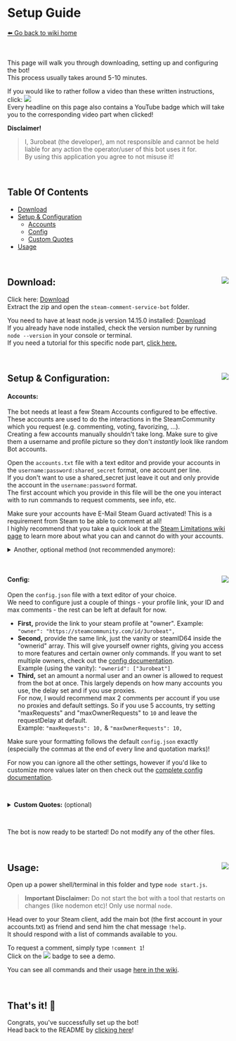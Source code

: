 # Setup Guide
[⬅️ Go back to wiki home](./#readme)

&nbsp;

This page will walk you through downloading, setting up and configuring the bot!  
This process usually takes around 5-10 minutes.  

If you would like to rather follow a video than these written instructions, click: <a href="https://youtu.be/8J78rC9Z28U" target="_blank"><img src="https://img.shields.io/badge/YouTube-Tutorial-red"></a>  
Every headline on this page also contains a YouTube badge which will take you to the corresponding video part when clicked!  

**Disclaimer!**  
> I, 3urobeat (the developer), am not responsible and cannot be held liable for any action the operator/user of this bot uses it for.  
> By using this application you agree to not misuse it!  

&nbsp;

## Table Of Contents
- [Download](#download-)
- [Setup & Configuration](#setup--configuration-)
  - [Accounts](#accounts)
  - [Config](#config-)
  - [Custom Quotes](#custom-quotes)
- [Usage](#usage-)

&nbsp;

## Download: <a href="https://youtu.be/8J78rC9Z28U?t=45" target="_blank"><img align="right" src="https://img.shields.io/badge/YouTube-Tutorial%20section-red"></a>

Click here: [Download](https://github.com/3urobeat/steam-comment-service-bot/archive/master.zip)  
Extract the zip and open the `steam-comment-service-bot` folder.  
  
You need to have at least node.js version 14.15.0 installed: [Download](https://nodejs.org)  
If you already have node installed, check the version number by running `node --version` in your console or terminal.  
If you need a tutorial for this specific node part, [click here.](https://youtu.be/8J78rC9Z28U?t=60)  

&nbsp;

## Setup & Configuration: <a href="https://youtu.be/8J78rC9Z28U?t=125" target="_blank"><img align="right" src="https://img.shields.io/badge/YouTube-Tutorial%20section-red"></a>
#### Accounts:
The bot needs at least a few Steam Accounts configured to be effective.  
These accounts are used to do the interactions in the SteamCommunity which you request (e.g. commenting, voting, favorizing, ...).  
Creating a few accounts manually shouldn't take long. Make sure to give them a username and profile picture so they don't *instantly* look like random Bot accounts.  

Open the `accounts.txt` file with a text editor and provide your accounts in the `username:password:shared_secret` format, one account per line.  
If you don't want to use a shared_secret just leave it out and only provide the account in the `username:password` format.  
The first account which you provide in this file will be the one you interact with to run commands to request comments, see info, etc.

Make sure your accounts have E-Mail Steam Guard activated! This is a requirement from Steam to be able to comment at all!  
I highly recommend that you take a quick look at the [Steam Limitations wiki page](./steam_limitations.md) to learn more about what you can and cannot do with your accounts.
  
<details>
  <summary>Another, optional method (not recommended anymore):</summary>
  
  If you'd rather like to provide your accounts in an object notation (JSON), then empty the accounts.txt file and create a `logininfo.json` file.  
  Fill out the usernames and passwords of each bot account you want to use, following this object notation format:  
  ```json
  {
    "bot0": ["username0", "password0", "shared_secret"],
    "bot1": ["username1", "password1", "shared_secret"],
    "bot2": ["username2", "password2", "shared_secret"]
  }
  ```
  If you have a shared_secret then you can add it there too, otherwise just leave the brackets empty.  
  You can add more accounts by extending the list ("bot4": ["username4", "password4", "shared_secret"], etc...).  
    
  Make sure to **NOT** forget a comma after each line, **ONLY** the last line **MUST NOT** have a comma! (ignoring this will cause errors!)  

  This was the method of providing login credentials back in the day and is kept for backwards compatiblity.  
  It is not recommended anymore as the chance of making a syntax mistake is way higher and requires more effort to extend for lots of accounts.
</details>  
  
&nbsp;

#### Config: <a href="https://youtu.be/8J78rC9Z28U?t=181" target="_blank"><img align="right" src="https://img.shields.io/badge/YouTube-Tutorial%20section-red"></a> 
Open the `config.json` file with a text editor of your choice.  
We need to configure just a couple of things - your profile link, your ID and max comments - the rest can be left at default for now.

- **First,** provide the link to your steam profile at "owner". Example: `"owner": "https://steamcommunity.com/id/3urobeat",`
- **Second,** provide the same link, just the vanity or steamID64 inside the "ownerid" array. This will give yourself owner rights, giving you access to more features and certain owner only commands. If you want to set multiple owners, check out the [config documentation](./config_doc.md).  
Example (using the vanity): `"ownerid": ["3urobeat"]`
- **Third,** set an amount a normal user and an owner is allowed to request from the bot at once. This largely depends on how many accounts you use, the delay set and if you use proxies.  
For now, I would recommend max 2 comments per account if you use no proxies and default settings. So if you use 5 accounts, try setting "maxRequests" and "maxOwnerRequests" to `10` and leave the requestDelay at default.  
Example: `"maxRequests": 10,` & `"maxOwnerRequests": 10,`
  
Make sure your formatting follows the default `config.json` exactly (especially the commas at the end of every line and quotation marks)!

For now you can ignore all the other settings, however if you'd like to customize more values later on then check out the [complete config documentation](./config_doc.md).  

&nbsp;

<a id="custom-quotes"></a>
<details>
  <summary><strong>Custom Quotes:</strong> (optional)</summary>

  The bot comes with a default set of quotes which are randomly selected for each comment.  
  If you'd like to specify your own selection of quotes you can do so:  
    
  Open `quotes.txt` with a text editor. You can add as many quotes as you want, line by line.  
  Make sure to not leave a line empty as it can otherwise lead to errors.   
  The bot will choose a random quote for **every** comment. If you only provide one quote, the bot will only use that one for all comments.  

  You can also use comments that go over multiple lines (ASCII-Art, etc.).  
  To do that, just put a `\n` at the end of each line of the multi-line comment. Then move the next line of your comment behind the `\n` so that your multi line comment is **only one line** in your quotes.txt, with each line of the actual comment seperated by a `\n`.  

  > Example: `My cool comment: \nline1\nline2\nline3`  
</details>
  
&nbsp;

The bot is now ready to be started! Do not modify any of the other files.  

&nbsp;

## Usage: <a href="https://youtu.be/8J78rC9Z28U?t=239" target="_blank"><img align="right" src="https://img.shields.io/badge/YouTube-Tutorial%20section-red"></a>
Open up a power shell/terminal in this folder and type `node start.js`.  

> **Important Disclaimer:** Do not start the bot with a tool that restarts on changes (like nodemon etc)! Only use normal `node`.  

Head over to your Steam client, add the main bot (the first account in your accounts.txt) as friend and send him the chat message `!help`.  
It should respond with a list of commands available to you.  

To request a comment, simply type `!comment 1`!  
Click on the <a href="https://youtu.be/8J78rC9Z28U?t=239" target="_blank"><img src="https://img.shields.io/badge/YouTube-Tutorial%20section-red"></a> badge to see a demo.  

You can see all commands and their usage [here in the wiki](./commands_doc.md).  

&nbsp;

## That's it! 🎉
Congrats, you've successfully set up the bot!  
Head back to the README by [clicking here](../..#setup--config-guide)!
